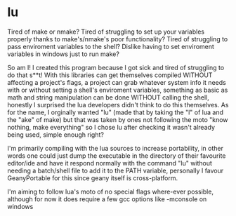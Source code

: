 # lu
Tired of make or nmake? Tired of struggling to set up your variables
properly thanks to make's/nmake's poor functionality? Tired of
struggling to pass enviroment variables to the shell? Dislike having
to set enviroment variables in windows just to run make?

So am I! I created this program because I got sick and tired of
struggling to do that s**t! With this libraries can get themselves
compiled WITHOUT affecting a project's flags, a project can grab
whatever system info it needs with or without setting a shell's
enviroment variables, something as basic as math and string manipulation
can be done WITHOUT calling the shell, honestly I surprised the lua
developers didn't think to do this themselves. As for the name,
I orginally wanted "lu" (made that by taking the "l" of lua and the
"ake" of make) but that was taken by ones not following the moto
"know nothing, make everything" so I chose lu after checking it wasn't
already being used, simple enough right?

I'm primarily compiling with the lua sources to increase portability,
in other words one could just dump the executable in the directory of
their favourite editor/ide and have it respond normally with the
command "lu" without needing a batch/shell file to add it to the PATH
variable, personally I favour GeanyPortable for this since geany itself
is cross-platform.

I'm aiming to follow lua's moto of no special flags where-ever possible,
although for now it does require a few gcc options like -mconsole on windows
